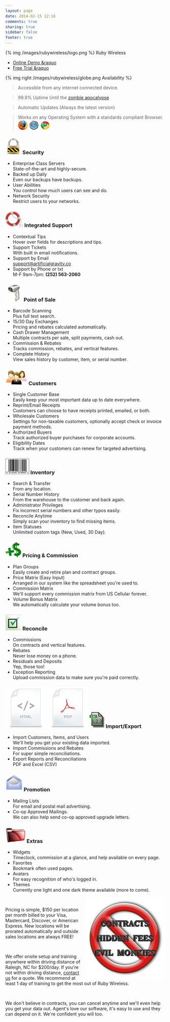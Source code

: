 ```yaml
---
layout: page
date: 2014-02-15 12:18
comments: true
sharing: true
sidebar: false
footer: true
---
```


{% img /images/rubywireless/logo.png %}
Ruby Wireless

* [Online Demo &raquo](http://demo.rubywireless.com/users/sign_in)
* [Free Trial &raquo](https://rubywireless.com/agents/new)

{% img right /images/rubywireless/globe.png Availability %}

> Accessible from any internet connected device.

> 99.9% Uptime Until the [zombie apocalypse](http://en.wikipedia.org/wiki/Zombie_%28fictional%29#Zombie_apocalypse "Wikipedia")

> Automatic Updates (Always the latest version)

> Works on any Operating System with a standards compliant Browser.
  [![Firefox](/images/browser_icons/firefox.png)](http://www.mozilla.org/firefox "Firefox")
  [![Safari](/images/browser_icons/safari.png)](http://www.apple.com/safari "Safari")
  [![Chrome](/images/browser_icons/chrome.png)](http://www.google.com/chrome "Chrome")
<h3>
  <img alt="Secure" src="/images/rubywireless/secure.png" />
  Security
</h3>
<ul>
  <li>Enterprise Class Servers</li>
  <div>State-of-the-art and highly-secure.</div>
  <li>Backed up Daily</li>
  <div>Even our backups have backups.</div>
  <li>User Abilities</li>
  <div>You control how much users can see and do.</div>
  <li>Network Security</li>
  <div>Restrict users to your networks.</div>
</ul>
<h3>
  <img alt="Help" src="/images/rubywireless/help.png" />
  Integrated Support
</h3>
<ul>
  <li>Contextual Tips</li>
  <div>Hover over fields for descriptions and tips.</div>
  <li>Support Tickets</li>
  <div>With built in email notifications.</div>
  <li>
    Support by Email
  </li>
  <div><a href="mailto:support@artificialgravity.co">support@artificialgravity.co</a></div>
  <li>
    Support by Phone or txt
  </li>
  <div>
    M-F 9am-7pm:
    <b>(252) 563-2060</b>
  </div>
</ul>
<h3>
  <img alt="Scanner" src="/images/rubywireless/scanner.png" />
  Point of Sale
</h3>
<ul>
  <li>Barcode Scanning</li>
  <div>Plus full text search.</div>
  <li>15/30 Day Exchanges</li>
  <div>Pricing and rebates calculated automatically.</div>
  <li>Cash Drawer Management</li>
  <div>Multiple contracts per sale, split payments, cash out.</div>
  <li>Commission & Rebates</li>
  <div>Tracks commission, rebates, and vertical features.</div>
  <li>Complete History</li>
  <div>View sales history by customer, item, or serial number.</div>
</ul>
<h3>
  <img alt="Customers" src="/images/rubywireless/customers.png" />
  Customers
</h3>
<ul>
  <li>Single Customer Base</li>
  <div>Easily keep your most important data up to date everywhere.</div>
  <li>Reprint/Email Receipts</li>
  <div>Customers can choose to have receipts printed, emailed, or both.</div>
  <li>Wholesale Customers</li>
  <div>Settings for non-taxable customers, optionally accept check or invoice payment methods.</div>
  <li>Authorized Buyers</li>
  <div>Track authorized buyer purchases for corporate accounts.</div>
  <li>Eligibility Dates</li>
  <div>Track when your customers can renew for targeted advertising.</div>
</ul>
<h3>
  <img alt="Barcode" src="/images/rubywireless/barcode.png" />
  Inventory
</h3>
<ul>
  <li>Search & Transfer</li>
  <div>From any location.</div>
  <li>Serial Number History</li>
  <div>From the warehouse to the customer and back again.</div>
  <li>Administrator Privileges</li>
  <div>Fix incorrect serial numbers and other typos easily.</div>
  <li>Reconcile Anytime</li>
  <div>Simply scan your inventory to find missing items.</div>
  <li>Item Statuses</li>
  <div>Unlimited custom tags (New, Used, 30 Day).</div>
</ul>
<h3>
  <img alt="Money" src="/images/rubywireless/money.png" />
  Pricing & Commission
</h3>
<ul>
  <li>Plan Groups</li>
  <div>Easily create and retire plan and contract groups.</div>
  <li>Price Matrix (Easy Input)</li>
  <div>Arranged in our system like the spreadsheet you're used to.</div>
  <li>Commission Matrix</li>
  <div>We'll support every commission matrix from US Cellular forever.</div>
  <li>Volume Bonus Matrix</li>
  <div>We automatically calculate your volume bonus too.</div>
</ul>
<h3>
  <img alt="Check" src="/images/rubywireless/check.png" />
  Reconcile
</h3>
<ul>
  <li>Commissions</li>
  <div>On contracts and vertical features.</div>
  <li>Rebates</li>
  <div>Never lose money on a phone.</div>
  <li>Residuals and Deposits</li>
  <div>Yep, those too!</div>
  <li>Exception Reporting</li>
  <div>Upload commission data to make sure you're paid correctly.</div>
</ul>
<h3>
  <img alt="Html" src="/images/rubywireless/html.png" />
  <img alt="Pdf" src="/images/rubywireless/pdf.png" />
  <img alt="Csv" src="/images/rubywireless/csv.png" />
  Import/Export
</h3>
<ul>
  <li>Import Customers, Items, and Users</li>
  <div>We'll help you get your existing data imported.</div>
  <li>Import Commissions and Rebates</li>
  <div>For super simple reconciliations.</div>
  <li>Export Reports and Reconciliations</li>
  <div>PDF and Excel (CSV)</div>
</ul>
<h3>
  <img alt="Envelope" src="/images/rubywireless/envelope.png" />
  Promotion
</h3>
<ul>
  <li>Mailing Lists</li>
  <div>For email and postal mail advertising.</div>
  <li>Co-op Approved Mailings.</li>
  <div>We can also help send co-op approved upgrade letters.</div>
</ul>
<h3>
  <img alt="Folder" src="/images/rubywireless/folder.png" />
  Extras
</h3>
<ul>
  <li>Widgets</li>
  <div>Timeclock, commission at a glance, and help available on every page.</div>
  <li>Favorites</li>
  <div>Bookmark often used pages.</div>
  <li>Avatars</li>
  <div>For easy recognition of who's logged in.</div>
  <li>Themes</li>
  <div>Currently one light and one dark theme available (more to come).</div>
</ul>

<img align="right" alt="Pricing" src="/images/rubywireless/pricing.png" />
<br><p>Pricing is simple, $150 per location per month billed to your Visa, Mastercard, Discover, or American Express.  New locations will be prorated automatically and outside sales locations are always FREE!</p><br><p>We offer onsite setup and training anywhere within driving distance of Raleigh, NC for $200/day.  If you're not within driving distance, <a href='http://artificialgravity.co/#contact'>contact us</a> for a quote.  We recommend at least 1 day of training to get the most out of Ruby Wireless.</p><br><p>We don't believe in contracts, you can cancel anytime and we'll even help you get your data out.  Agent's love our software, it's easy to use and they can depend on it.  We're confident you will too.</p>